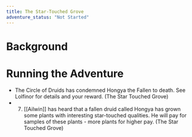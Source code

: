 ```yaml
---
title: The Star-Touched Grove
adventure_status: "Not Started"
---
```


# Background


# Running the Adventure
-   The Circle of Druids has condemned Hongya the Fallen to death. See Lolfinor for details and your reward. (The Star Touched Grove)
- 7.  [[Ailwin]] has heard that a fallen druid called Hongya has grown some plants with interesting star-touched qualities. He will pay for samples of these plants - more plants for higher pay. (The Star Touched Grove)